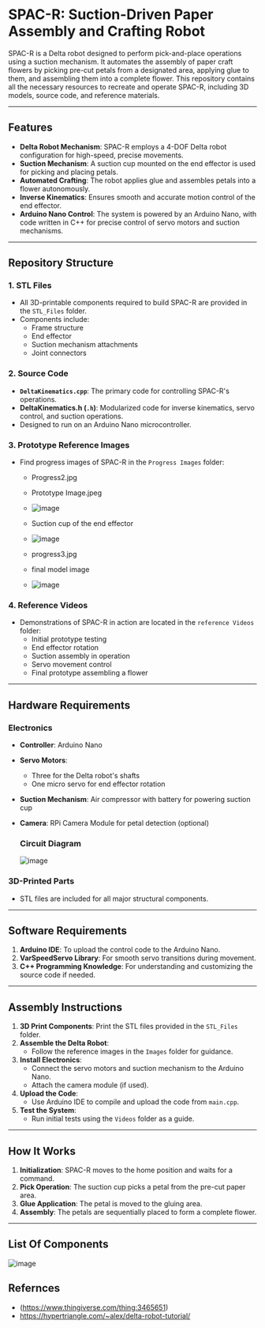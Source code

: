# SPAC-R: Suction-Driven Paper Assembly and Crafting Robot

SPAC-R is a Delta robot designed to perform pick-and-place operations using a suction mechanism. It automates the assembly of paper craft flowers by picking pre-cut petals from a designated area, applying glue to them, and assembling them into a complete flower. This repository contains all the necessary resources to recreate and operate SPAC-R, including 3D models, source code, and reference materials.

---

## Features

- **Delta Robot Mechanism**: SPAC-R employs a 4-DOF Delta robot configuration for high-speed, precise movements.
- **Suction Mechanism**: A suction cup mounted on the end effector is used for picking and placing petals.
- **Automated Crafting**: The robot applies glue and assembles petals into a flower autonomously.
- **Inverse Kinematics**: Ensures smooth and accurate motion control of the end effector.
- **Arduino Nano Control**: The system is powered by an Arduino Nano, with code written in C++ for precise control of servo motors and suction mechanisms.

---

## Repository Structure

### 1. **STL Files**
- All 3D-printable components required to build SPAC-R are provided in the `STL_Files` folder.
- Components include:
  - Frame structure
  - End effector
  - Suction mechanism attachments
  - Joint connectors

### 2. **Source Code**
- **`DeltaKinematics.cpp`**: The primary code for controlling SPAC-R's operations.
- **DeltaKinematics.h (`.h`)**: Modularized code for inverse kinematics, servo control, and suction operations.
- Designed to run on an Arduino Nano microcontroller.
  

### 3. **Prototype Reference Images**
- Find progress images of SPAC-R in the `Progress Images` folder:
  - Progress2.jpg
  - Prototype Image.jpeg
  - ![image](https://github.com/user-attachments/assets/2d756417-e89e-4cf8-83a7-ecff5ec4b29a)

  - Suction cup of the end effector
  - ![image](https://github.com/user-attachments/assets/81ca00ac-1429-40cf-bb5c-52f0652061bc)

  - progress3.jpg
  - final model image
  - ![image](https://github.com/user-attachments/assets/0038c177-b69b-48da-bd95-c52fe95eae31)


### 4. **Reference Videos**
- Demonstrations of SPAC-R in action are located in the `reference Videos` folder:
  - Initial prototype testing
  - End effector rotation
  - Suction assembly in operation
  - Servo movement control
  - Final prototype assembling a flower

---

## Hardware Requirements

### Electronics
- **Controller**: Arduino Nano
- **Servo Motors**:
  - Three for the Delta robot's shafts
  - One micro servo for end effector rotation
- **Suction Mechanism**: Air compressor with battery for powering suction cup
- **Camera**: RPi Camera Module for petal detection (optional)

  ### Circuit Diagram
  ![image](https://github.com/user-attachments/assets/462c7e7a-abc2-4351-8163-673405f6beee)


### 3D-Printed Parts
- STL files are included for all major structural components.

---

## Software Requirements

1. **Arduino IDE**: To upload the control code to the Arduino Nano.
2. **VarSpeedServo Library**: For smooth servo transitions during movement.
3. **C++ Programming Knowledge**: For understanding and customizing the source code if needed.

---

## Assembly Instructions

1. **3D Print Components**: Print the STL files provided in the `STL_Files` folder.
2. **Assemble the Delta Robot**:
   - Follow the reference images in the `Images` folder for guidance.
3. **Install Electronics**:
   - Connect the servo motors and suction mechanism to the Arduino Nano.
   - Attach the camera module (if used).
4. **Upload the Code**:
   - Use Arduino IDE to compile and upload the code from `main.cpp`.
5. **Test the System**:
   - Run initial tests using the `Videos` folder as a guide.

---

## How It Works

1. **Initialization**: SPAC-R moves to the home position and waits for a command.
2. **Pick Operation**: The suction cup picks a petal from the pre-cut paper area.
3. **Glue Application**: The petal is moved to the gluing area.
4. **Assembly**: The petals are sequentially placed to form a complete flower.

---

## List Of Components
![image](https://github.com/user-attachments/assets/5058327a-3945-499f-8821-78734848723b)

## Refernces
- (https://www.thingiverse.com/thing:3465651)
- https://hypertriangle.com/~alex/delta-robot-tutorial/
 

